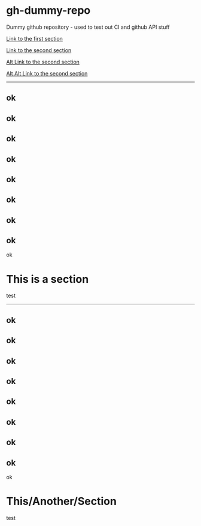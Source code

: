 # gh-dummy-repo
Dummy github repository - used to test out CI and github API stuff

[Link to the first section](#this-is-a-section)

[Link to the second section](#this-another-section)

[Alt Link to the second section](#this/another/section)

[Alt Alt Link to the second section](#thisanothersection)

---
ok
---
ok
---
ok
---
ok
---
ok
---
ok
---
ok
---
ok
---
ok

# This is a section

test

---
ok
---
ok
---
ok
---
ok
---
ok
---
ok
---
ok
---
ok
---
ok

# This/Another/Section

test
